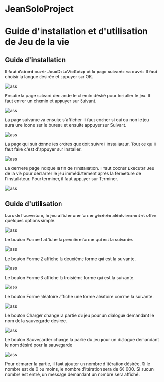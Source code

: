 # JeanSoloProject

# Guide d'installation et d'utilisation de Jeu de la vie

## Guide d'installation
Il faut d'abord ouvrir JeuxDeLaVieSetup et la page suivante va ouvrir. Il faut choisir la langue désirée et appuyer sur OK.

![ass](Assets/OuvertureInstall.PNG)

Ensuite la page suivant demande le chemin désiré pour installer le jeu. Il faut entrer un chemin et appuyer sur Suivant.

![ass](Assets/InstallChemin.PNG)

La page suivante va ensuite s'afficher. Il faut cocher si oui ou non le jeu aura une icone sur le bureau et ensuite appuyer sur Suivant.

![ass](Assets/InstallIconeBureau.PNG)

La page qui suit donne les ordres que doit suivre l'installateur. Tout ce qu'il faut faire c'est d'appuyer sur Installer.

![ass](Assets/InstallPret.PNG)

La dernière page indique la fin de l'installation. Il faut cocher Exécuter Jeu de la vie pour démarrer le jeu immédiatement après la fermeture de l'installateur. Pour terminer, il faut appuyer sur Terminer.

![ass](Assets/InstallEnd.PNG)

## Guide d'utilisation

Lors de l'ouverture, le jeu affiche une forme générée aléatoirement et offre quelques options simple.

![ass](Assets/AppMain.PNG)

Le bouton Forme 1 affiche la première forme qui est la suivante.

![ass](Assets/AppF1.PNG)

Le bouton Forme 2 affiche la deuxième forme qui est la suivante.

![ass](Assets/AppF2.PNG)

Le bouton Forme 3 affiche la troisième forme qui est la suivante.

![ass](Assets/AppF3.PNG)

Le bouton Forme aléatoire affiche une forme aléatoire comme la suivante.

![ass](Assets/AppMain.PNG)

Le bouton Charger change la partie du jeu pour un dialogue demandant le nom de la sauvegarde désirée.

![ass](Assets/AppLoad.PNG)

Le bouton Sauvegarder change la partie du jeu pour un dialogue demandant le nom désiré pour la sauvegarde

![ass](Assets/AppSave.PNG)

Pour démarer la partie, il faut ajouter un nombre d'itération désirée. Si le nombre est de 0 ou moins, le nombre d'itération sera de 60 000. Si aucun nombre est entré, un message demandant un nombre sera affiché.
